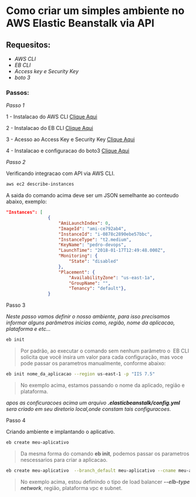 # Como criar um simples ambiente no AWS Elastic Beanstalk via API

## **Requesitos:**

- *AWS CLI* 
- *EB CLI*  
- *Access key e Security Key*
- *boto 3*

### **Passos:**

*Passo 1*

1 - Instalacao do AWS CLI [Clique Aqui](https://docs.aws.amazon.com/pt_br/cli/latest/userguide/installing.html)

2 - Instalacao do EB CLI [Clique Aqui](https://docs.aws.amazon.com/pt_br/elasticbeanstalk/latest/dg/eb-cli3-install.html)

3 - Acesso ao Access Key e Security Key [Clique Aqui](https://docs.aws.amazon.com/pt_br/elasticbeanstalk/latest/dg/eb-cli3-install.html)

4 - Instalacao e configuracao do boto3 [Clique Aqui](https://github.com/boto/boto3)


*Passo 2*

Verificando integracao com API via AWS CLI. 

```bash
aws ec2 describe-instances
```

A saida do comando acima deve ser um JSON semelhante ao conteudo abaixo, exemplo:

```json
"Instances": [
                {
                    "AmiLaunchIndex": 0,
                    "ImageId": "ami-ce792ab4",
                    "InstanceId": "i-0878c2890ebe57bbc",
                    "InstanceType": "t2.medium",
                    "KeyName": "pedro-devops",
                    "LaunchTime": "2018-01-17T12:49:48.000Z",
                    "Monitoring": {
                        "State": "disabled"
                    },
                    "Placement": {
                        "AvailabilityZone": "us-east-1a",
                        "GroupName": "",
                        "Tenancy": "default"},
                }
```

Passo 3 

_Neste passo vamos definir o nosso ambiente, para isso precisamos informar alguns parâmetros inicias como, região, nome da  aplicacao, plataforma e etc..._

```bash
eb init 
```
> Por padrão,  ao executar o comando sem nenhum parâmetro o  EB CLI solicita que você insira um valor para cada configuração, mas voce pode passar os parametros manualmente, conforme abaixo:

```bash
eb init nome_da_aplicacao --region us-east-1 -p "IIS 7.5"
```
> No exemplo acima, estamos passando o nome da aplicado, região e plataforma.

_apos as conficuracoes acima um arquivo **.elasticbeanstalk/config.yml** sera criado em seu diretorio local,onde constam tais configuracoes._ 

Passo 4

Criando ambiente e implantando o aplicativo.

```bash
eb create meu-aplicativo
```

> Da mesma forma do comando **eb init**, podemos passar os parametros nescessarios para criar a aplicacao.

```bash
eb create meu-aplicativo  --branch_default meu-aplicativo --cname meu-aplicativo-dev --elb-type network --region us-east-1 -p "IIS 7.5" --vpc.id vpc-1a670662 --vpc.ec2subnets subnet-44954c6b
```

> No exemplo acima, estou definindo o tipo de load balancer **_--elb-type network_**, região, plataforma vpc e subnet.











